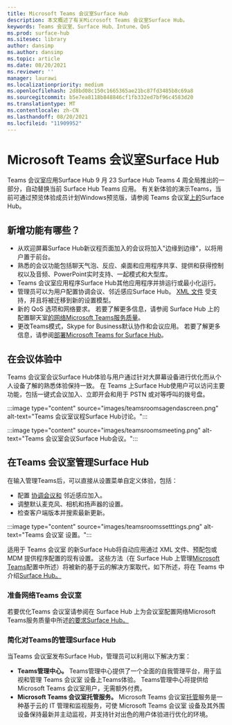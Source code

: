 ```yaml
---
title: Microsoft Teams 会议室Surface Hub
description: 本文概述了有关Microsoft Teams 会议室Surface Hub。
keywords: Teams 会议室、Surface Hub、Intune、QoS
ms.prod: surface-hub
ms.sitesec: library
author: dansimp
ms.author: dansimp
ms.topic: article
ms.date: 08/20/2021
ms.reviewer: ''
manager: laurawi
ms.localizationpriority: medium
ms.openlocfilehash: 2d8bd08c150c1665365ae21bc87fd3485b8c69a8
ms.sourcegitcommit: b5e7ea8118b848846cf1fb332ed7bf96c4583d20
ms.translationtype: MT
ms.contentlocale: zh-CN
ms.lasthandoff: 08/20/2021
ms.locfileid: "11909952"
---
```

# <a name="microsoft-teams-rooms-on-surface-hub"></a>Microsoft Teams 会议室Surface Hub

Teams 会议室应用Surface Hub 9 月 23 Surface Hub Teams [](hub-teams-app.md) 4 周全局推出的一部分，自动替换当前 Surface Hub Teams 应用。 有关新体验的演示Teams，当前可通过预览体验成员计划Windows预览版，请参阅 Teams 会议室[上的](https://techcommunity.microsoft.com/t5/surface-it-pro-blog/introducing-teams-rooms-on-surface-hub/ba-p/2118373)Surface Hub。

## <a name="whats-new"></a>新增功能有哪些？

- 从欢迎屏幕Surface Hub新议程页面加入的会议将加入"边缘到边缘"，以将用户置于前台。
- 熟悉的会议功能包括聊天气泡、反应、桌面和应用程序共享、提供和获得控制权以及音频、PowerPoint实时支持、一起模式和大型库。
- Teams 会议室应用程序Surface Hub其他应用程序并排运行或最小化运行。
- 管理员可以为用户配置协调会议、邻近感应Surface Hub。 [XML 文件](/microsoftteams/rooms/surface-hub-manage-config#teams-configuration-file-syntax) 受支持，并且将被迁移到新的设置模型。
- 新的 QoS 选项和网络要求。 若要了解更多信息，请参阅 Surface Hub 上的配置聊天室[的网络Microsoft Teams服务质量](surface-hub-teams-rooms-networking.md)。
- 更改Teams模式，Skype for Business默认协作和会议应用。 若要了解更多信息，请参阅[部署Microsoft Teams for Surface Hub](/MicrosoftTeams/teams-surface-hub)。

## <a name="in-meeting-experience"></a>在会议体验中

Teams 会议室会议Surface Hub体验与用户通过针对大屏幕设备进行优化而从个人设备了解的熟悉体验保持一致。 在 Teams 上Surface Hub使用户可以访问主要功能，包括一键式会议加入、立即开会和用于 PSTN 或对等呼叫的拨号盘。

:::image type="content" source="images/teamsroomsagendascreen.png" alt-text="Teams 会议室议程Surface Hub讨论。":::

:::image type="content" source="images/teamsroomsmeeting.png" alt-text="Teams 会议室会议Surface Hub会议。":::

## <a name="manage-teams-rooms-on-surface-hub"></a>在Teams 会议室管理Surface Hub

 在输入管理Teams后，可以直接从设置菜单自定义体验，包括：

- 配置 [协调会议和](/microsoftteams/rooms/coordinated-meetings) 邻近感应加入。
- 调整默认麦克风、相机和扬声器的设置。
- 检查客户端版本并搜索最新更新。

:::image type="content" source="images/teamsroomssetttings.png" alt-text="Teams 会议室 设置。":::

适用于 Teams 会议室 的新Surface Hub将自动应用通过 XML 文件、预配包或 MDM 提供程序配置的现有设置。 这些方法（在 Surface Hub 上管理[Microsoft Teams](/microsoftteams/rooms/surface-hub-manage-config)配置中所述）将被新的基于云的解决方案取代，如下所述，将在 Teams 中介绍[Surface Hub。](#simplified-management-of-teams-coming-to-surface-hub)

### <a name="prepare-networking-for-teams-rooms"></a>准备网络Teams 会议室

若要优化Teams 会议室请参阅在 Surface Hub 上为会议室配置网络Microsoft Teams服务质量中所述[的要求Surface Hub。](surface-hub-teams-rooms-networking.md)

### <a name="simplified-management-of-teams-coming-to-surface-hub"></a>简化对Teams的管理Surface Hub

当Teams 会议室发布Surface Hub，管理员可以利用以下解决方案：

- **Teams管理中心。** Teams管理中心提供了一个全面的自我管理平台，用于监视和管理 Teams 会议室 设备上Teams体验。 Teams管理中心将提供给Microsoft Teams 会议室用户，无需额外付费。
- **Microsoft Teams 会议室托管服务。** Microsoft Teams 会议室[托管](/microsoftteams/rooms/microsoft-teams-rooms-premium)服务是一种基于云的 IT 管理和监视服务，可使 Microsoft Teams 会议室 设备及其外围设备保持最新并主动监视，并支持针对出色的用户体验进行优化的环境。
